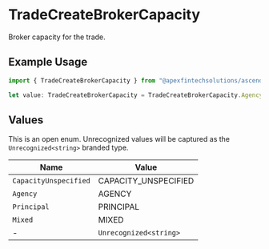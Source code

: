 # TradeCreateBrokerCapacity

Broker capacity for the trade.

## Example Usage

```typescript
import { TradeCreateBrokerCapacity } from "@apexfintechsolutions/ascend-sdk/models/components";

let value: TradeCreateBrokerCapacity = TradeCreateBrokerCapacity.Agency;
```

## Values

This is an open enum. Unrecognized values will be captured as the `Unrecognized<string>` branded type.

| Name                   | Value                  |
| ---------------------- | ---------------------- |
| `CapacityUnspecified`  | CAPACITY_UNSPECIFIED   |
| `Agency`               | AGENCY                 |
| `Principal`            | PRINCIPAL              |
| `Mixed`                | MIXED                  |
| -                      | `Unrecognized<string>` |